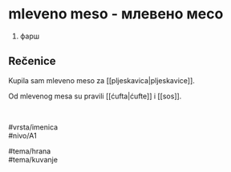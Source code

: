 # mleveno meso - млевено месо

1. фарш  

## Rečenice

Kupila sam mleveno meso za [[pljeskavica|pljeskavice]].  

Od mlevenog mesa su pravili [[ćufta|ćufte]] i [[sos]].

<br>

#vrsta/imenica  
#nivo/A1  

#tema/hrana  
#tema/kuvanje  
